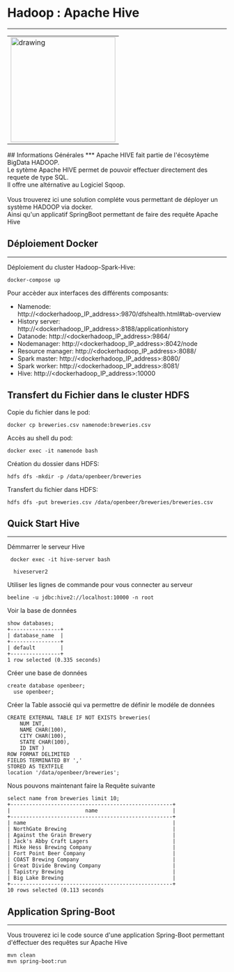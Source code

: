 ﻿## <h1>Hadoop : Apache Hive</h1>
***
<table><tr>
  <td><img src="https://github.com/user-attachments/assets/d4bcd836-0a1f-48e7-b971-3c7afdc02335" alt="drawing" height="240px"/></td>
</tr></table>
## Informations Générales
***
Apache HIVE fait partie de l'écosytème BigData HADOOP.<br/>
Le sytème Apache HIVE permet de pouvoir effectuer directement des requete de type SQL.<br/>
Il offre une altérnative au Logiciel Sqoop.<br/><br/>
Vous trouverez ici une solution compléte vous permettant de déployer un système HADOOP via docker.<br/>
Ainsi qu'un applicatif SpringBoot permettant de faire des requête Apache Hive

## Déploiement Docker
***
Déploiement du cluster Hadoop-Spark-Hive:<br/>
```
docker-compose up
```
Pour accèder aux interfaces des différents composants:<br>
* Namenode: http://<dockerhadoop_IP_address>:9870/dfshealth.html#tab-overview
* History server: http://<dockerhadoop_IP_address>:8188/applicationhistory
* Datanode: http://<dockerhadoop_IP_address>:9864/
* Nodemanager: http://<dockerhadoop_IP_address>:8042/node
* Resource manager: http://<dockerhadoop_IP_address>:8088/
* Spark master: http://<dockerhadoop_IP_address>:8080/
* Spark worker: http://<dockerhadoop_IP_address>:8081/
* Hive: http://<dockerhadoop_IP_address>:10000

## Transfert du Fichier dans le cluster HDFS
Copie du fichier dans le pod:<br/>
```
docker cp breweries.csv namenode:breweries.csv
```
Accès au shell du pod:<br/>
```
docker exec -it namenode bash
```
Création du dossier dans HDFS:<br/>
```
hdfs dfs -mkdir -p /data/openbeer/breweries
```
Transfert du fichier dans HDFS:<br/>
```
hdfs dfs -put breweries.csv /data/openbeer/breweries/breweries.csv
```
## Quick Start Hive
***
Démmarrer le serveur Hive
```
 docker exec -it hive-server bash

  hiveserver2
```
Utiliser les lignes de commande pour vous connecter au serveur<br>
```
beeline -u jdbc:hive2://localhost:10000 -n root
```
Voir la base de données
```
show databases;
+----------------+
| database_name  |
+----------------+
| default        |
+----------------+
1 row selected (0.335 seconds)
```
Créer une base de données
```
create database openbeer;
  use openbeer;
```
Créer la Table associé qui va permettre de définir le modéle de données
```
CREATE EXTERNAL TABLE IF NOT EXISTS breweries(
    NUM INT,
    NAME CHAR(100),
    CITY CHAR(100),
    STATE CHAR(100),
    ID INT )
ROW FORMAT DELIMITED
FIELDS TERMINATED BY ','
STORED AS TEXTFILE
location '/data/openbeer/breweries';
```
Nous pouvons maintenant faire la Requête suivante

```
select name from breweries limit 10;
+----------------------------------------------------+
|                        name                        |
+----------------------------------------------------+
| name                                               |
| NorthGate Brewing                                  |
| Against the Grain Brewery                          |
| Jack's Abby Craft Lagers                           |
| Mike Hess Brewing Company                          |
| Fort Point Beer Company                            |
| COAST Brewing Company                              |
| Great Divide Brewing Company                       |
| Tapistry Brewing                                   |
| Big Lake Brewing                                   |
+----------------------------------------------------+
10 rows selected (0.113 seconds
```


## Application Spring-Boot
***
Vous trouverez ici le code source d'une application Spring-Boot permettant d'éffectuer des requêtes sur Apache Hive
```
mvn clean
mvn spring-boot:run
```

